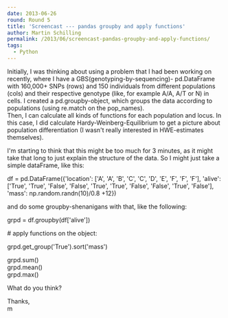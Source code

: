 ```yaml
---
date: 2013-06-26
round: Round 5
title: 'Screencast --- pandas groupby and apply functions'
author: Martin Schilling
permalink: /2013/06/screencast-pandas-groupby-and-apply-functions/
tags:
  - Python
---
```

Initially, I was thinking about using a problem that I had been working on recently, where I have a GBS(genotyping-by-sequencing)- pd.DataFrame with 160,000+ SNPs (rows) and 150 individuals from different populations (cols) and their respective genotype (like, for example A/A, A/T or N) in cells. I created a pd.groupby-object, which groups the data according to populations (using re.match on the pop_names).  
Then, I can calculate all kinds of functions for each population and locus. In this case, I did calculate Hardy-Weinberg-Equilibrium to get a picture about population differentiation (I wasn't really interested in HWE-estimates themselves). 

I'm starting to think that this might be too much for 3 minutes, as it might take that long to just explain the structure of the data. So I might just take a simple dataFrame, like this:

df = pd.DataFrame({'location': ['A', 'A', 'B', 'C', 'C', 'D', 'E', 'F', 'F', 'F'], 'alive': ['True', 'True', 'False', 'False', 'True', 'True', 'False', 'False', 'True', 'False'], 'mass': np.random.randn(10)/0.8 +12})

and do some groupby-shenanigans with that, like the following: 

grpd = df.groupby(df['alive']) 

\# apply functions on the object:

grpd.get_group('True').sort('mass')

grpd.sum()  
grpd.mean()  
grpd.max()

What do you think? 

Thanks,  
m
